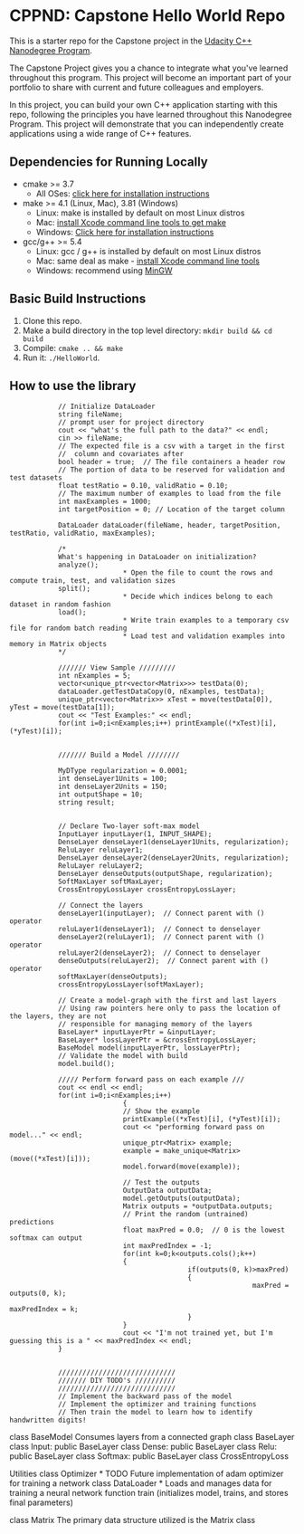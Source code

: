 # CPPND: Capstone Hello World Repo

This is a starter repo for the Capstone project in the [Udacity C++ Nanodegree Program](https://www.udacity.com/course/c-plus-plus-nanodegree--nd213).

The Capstone Project gives you a chance to integrate what you've learned throughout this program. This project will become an important part of your portfolio to share with current and future colleagues and employers.

In this project, you can build your own C++ application starting with this repo, following the principles you have learned throughout this Nanodegree Program. This project will demonstrate that you can independently create applications using a wide range of C++ features.

## Dependencies for Running Locally
* cmake >= 3.7
  * All OSes: [click here for installation instructions](https://cmake.org/install/)
* make >= 4.1 (Linux, Mac), 3.81 (Windows)
  * Linux: make is installed by default on most Linux distros
  * Mac: [install Xcode command line tools to get make](https://developer.apple.com/xcode/features/)
  * Windows: [Click here for installation instructions](http://gnuwin32.sourceforge.net/packages/make.htm)
* gcc/g++ >= 5.4
  * Linux: gcc / g++ is installed by default on most Linux distros
  * Mac: same deal as make - [install Xcode command line tools](https://developer.apple.com/xcode/features/)
  * Windows: recommend using [MinGW](http://www.mingw.org/)

## Basic Build Instructions

1. Clone this repo.
2. Make a build directory in the top level directory: `mkdir build && cd build`
3. Compile: `cmake .. && make`
4. Run it: `./HelloWorld`.

## How to use the library

				// Initialize DataLoader
				string fileName;
				// prompt user for project directory
				cout << "what's the full path to the data?" << endl;
				cin >> fileName;
				// The expected file is a csv with a target in the first 
				//  column and covariates after
				bool header = true;  // The file containers a header row
				// The portion of data to be reserved for validation and test datasets
				float testRatio = 0.10, validRatio = 0.10;  
				// The maximum number of examples to load from the file
				int maxExamples = 1000;
				int targetPosition = 0; // Location of the target column

				DataLoader dataLoader(fileName, header, targetPosition, testRatio, validRatio, maxExamples);

				/*
				What's happening in DataLoader on initialization?
				analyze(); 
								* Open the file to count the rows and compute train, test, and validation sizes 
				split();
								* Decide which indices belong to each dataset in random fashion 
				load();
								* Write train examples to a temporary csv file for random batch reading
								* Load test and validation examples into memory in Matrix objects
				*/

				/////// View Sample /////////
				int nExamples = 5;
				vector<unique_ptr<vector<Matrix>>> testData(0);
				dataLoader.getTestDataCopy(0, nExamples, testData);
				unique_ptr<vector<Matrix>> xTest = move(testData[0]), yTest = move(testData[1]);
				cout << "Test Examples:" << endl;
				for(int i=0;i<nExamples;i++) printExample((*xTest)[i], (*yTest)[i]);


				/////// Build a Model ////////

				MyDType regularization = 0.0001;
				int denseLayer1Units = 100;
				int denseLayer2Units = 150;
				int outputShape = 10;
				string result;


				// Declare Two-layer soft-max model
				InputLayer inputLayer(1, INPUT_SHAPE);
				DenseLayer denseLayer1(denseLayer1Units, regularization);
				ReluLayer reluLayer1;
				DenseLayer denseLayer2(denseLayer2Units, regularization);
				ReluLayer reluLayer2;
				DenseLayer denseOutputs(outputShape, regularization);
				SoftMaxLayer softMaxLayer;
				CrossEntropyLossLayer crossEntropyLossLayer;

				// Connect the layers
				denseLayer1(inputLayer);  // Connect parent with () operator
				reluLayer1(denseLayer1);  // Connect to denselayer
				denseLayer2(reluLayer1);  // Connect parent with () operator
				reluLayer2(denseLayer2);  // Connect to denselayer
				denseOutputs(reluLayer2);  // Connect parent with () operator
				softMaxLayer(denseOutputs);
				crossEntropyLossLayer(softMaxLayer);

				// Create a model-graph with the first and last layers
				// Using raw pointers here only to pass the location of the layers, they are not
				// responsible for managing memory of the layers
				BaseLayer* inputLayerPtr = &inputLayer;
				BaseLayer* lossLayerPtr = &crossEntropyLossLayer;
				BaseModel model(inputLayerPtr, lossLayerPtr);
				// Validate the model with build
				model.build();

				///// Perform forward pass on each example ///
				cout << endl << endl;
				for(int i=0;i<nExamples;i++)
								{
								// Show the example
								printExample((*xTest)[i], (*yTest)[i]);
								cout << "performing forward pass on model..." << endl;
								unique_ptr<Matrix> example;
								example = make_unique<Matrix>(move((*xTest)[i]));
								model.forward(move(example));

								// Test the outputs
								OutputData outputData;
								model.getOutputs(outputData);
								Matrix outputs = *outputData.outputs;
								// Print the random (untrained) predictions
								float maxPred = 0.0;  // 0 is the lowest softmax can output
								int maxPredIndex = -1;
								for(int k=0;k<outputs.cols();k++)
								{
												if(outputs(0, k)>maxPred)
												{
																maxPred = outputs(0, k);
																maxPredIndex = k;
												}
								}
								cout << "I'm not trained yet, but I'm guessing this is a " << maxPredIndex << endl;
				}


				/////////////////////////////
				/////// DIY TODO's //////////
				/////////////////////////////
				// Implement the backward pass of the model
				// Implement the optimizer and training functions
				// Then train the model to learn how to identify handwritten digits!



class BaseModel
  Consumes layers from a connected graph
class BaseLayer
class Input: public BaseLayer
class Dense: public BaseLayer
class Relu: public BaseLayer
class Softmax: public BaseLayer
class CrossEntropyLoss

Utilities
  class Optimizer
    * TODO Future implementation of adam optimizer for training a network
  class DataLoader
    * Loads and manages data for training a neural network
  function train (initializes model, trains, and stores final parameters)

class Matrix
  The primary data structure utilized is the Matrix class
